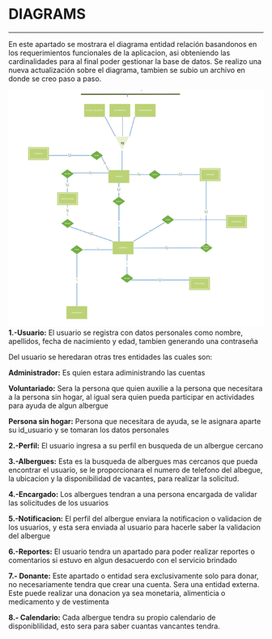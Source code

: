 # DIAGRAMS
---
En este apartado se mostrara el diagrama entidad relación basandonos en los requerimientos funcionales de la aplicacion, asi obteniendo las cardinalidades para al final poder gestionar la base de datos.
Se realizo una nueva actualización sobre el diagrama, tambien se subio un archivo en donde se creo paso a paso.


![Diagrama](/Databases/Diagrams/Diagrama.png)<br>
**1.-Usuario:** El usuario se registra con datos personales como nombre, apellidos, fecha de nacimiento y edad, tambien generando una contraseña

Del usuario se heredaran otras tres entidades las cuales son: 

**Administrador:** Es quien estara adiministrando las cuentas

**Voluntariado:** Sera la persona que quien auxilie a la persona que necesitara a la persona sin hogar, al igual sera quien pueda participar en actividades para ayuda de algun albergue

**Persona sin hogar:** Persona que necesitara de ayuda, se le asignara aparte su id_usuario y se tomaran los datos personales

**2.-Perfil:** El usuario ingresa a su perfil en busqueda de un albergue cercano
 
**3.-Albergues:** Esta es la busqueda de albergues mas cercanos que pueda encontrar el usuario, se le proporcionara el numero de telefono del albegue, la ubicacion y la disponibilidad de vacantes, para realizar la solicitud.

**4.-Encargado:** Los albergues tendran a una persona encargada de validar las solicitudes de los usuarios

**5.-Notificacion:** El perfil del albergue enviara la notificacion o validacion de los usuarios, y esta sera enviada al usuario para hacerle saber la validacion del albergue

**6.-Reportes:** El usuario tendra un apartado para poder realizar reportes o comentarios si estuvo en algun desacuerdo con el servicio brindado

**7.- Donante:** Este apartado o entidad sera exclusivamente solo para donar, no necesariamente tendra que crear una cuenta. Sera una entidad externa. Este puede realizar una donacion ya sea monetaria, alimenticia o medicamento y de vestimenta

**8.- Calendario:** Cada albergue tendra su propio calendario de disponiblilidad, esto sera para saber cuantas vancantes tendra.



